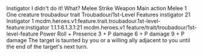 <ability>
  <name>Instigator</name>
  <flavor>I didn&apos;t do it! What?</flavor>
  <keywords>
    <keyword>Melee</keyword>
    <keyword>Strike</keyword>
    <keyword>Weapon</keyword>
  </keywords>
  <type>Main action</type>
  <distance>Melee 1</distance>
  <target>One creature</target>
  <metadata>
    <class>troubadour</class>
    <feature_type>trait</feature_type>
    <file_dpath>Troubadour/1st-Level Features</file_dpath>
    <item_id>instigator</item_id>
    <item_index>21</item_index>
    <item_name>Instigator</item_name>
    <level>1</level>
    <scc>mcdm.heroes.v1:feature.trait.troubadour.1st-level-feature:instigator</scc>
    <scdc>1.1.1:6.1.3.1:21</scdc>
    <source>mcdm.heroes.v1</source>
    <type>feature/trait/troubadour/1st-level-feature</type>
  </metadata>
  <effects>
    <effect type="roll">
      <roll>Power Roll + Presence</roll>
      <t1>3 + P damage</t1>
      <t2>6 + P damage</t2>
      <t3>9 + P damage</t3>
    </effect>
    <effect type="mundane">The target is taunted by you or a willing ally adjacent to you until the end of the target&apos;s next turn.</effect>
  </effects>
</ability>
